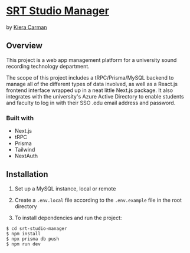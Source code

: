 # [SRT Studio Manager](https://github.com/kieracarman/srt-studio-manager)

by [Kiera Carman](https://kieracarman.com)

## Overview

This project is a web app management platform for a university sound recording technology department.

The scope of this project includes a tRPC/Prisma/MySQL backend to manage all of the different types of data involved, as well as a React.js frontend interface wrapped up in a neat little Next.js package. It also integrates with the university's Azure Active Directory to enable students and faculty to log in with their SSO .edu email address and password.

### Built with

- Next.js
- tRPC
- Prisma
- Tailwind
- NextAuth

## Installation

1. Set up a MySQL instance, local or remote

2. Create a `.env.local` file according to the `.env.example` file in the root directory

3. To install dependencies and run the project:

```
$ cd srt-studio-manager
$ npm install
$ npx prisma db push
$ npm run dev
```
